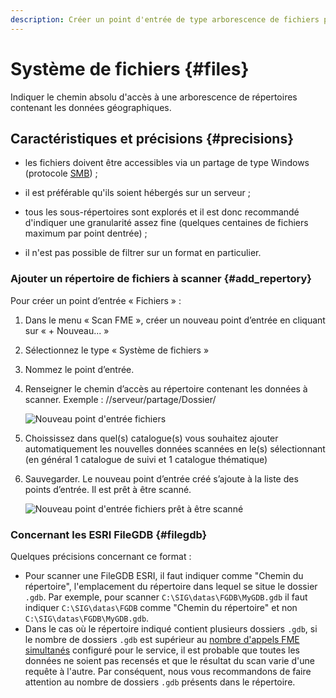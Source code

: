 ```yaml
---
description: Créer un point d'entrée de type arborescence de fichiers pour le Scan FME Isogeo
---
```


# Système de fichiers <i class="fa fa-folder-open"></i> {#files}

Indiquer le chemin absolu d'accès à une arborescence de répertoires contenant les données géographiques.

## Caractéristiques et précisions {#precisions}

* les fichiers doivent être accessibles via un partage de type Windows (protocole [SMB](https://fr.wikipedia.org/wiki/Server_Message_Block)) ;

* il est préférable qu'ils soient hébergés sur un serveur ;

* tous les sous-répertoires sont explorés et il est donc recommandé d'indiquer une granularité assez fine (quelques centaines de fichiers maximum par point dentrée) ;

* il n'est pas possible de filtrer sur un format en particulier.

### Ajouter un répertoire de fichiers à scanner {#add_repertory}

Pour créer un point d’entrée « Fichiers » :

1. Dans le menu « Scan FME », créer un nouveau point d’entrée en cliquant sur « + Nouveau... »
2. Sélectionnez le type « Système de fichiers »
3. Nommez le point d’entrée.
4. Renseigner le chemin d’accès au répertoire contenant les données à scanner. Exemple : //serveur/partage/Dossier/

    ![Nouveau point d'entrée fichiers](/assets/new_files.png)

5. Choississez dans quel(s) catalogue(s) vous souhaitez ajouter automatiquement les nouvelles données scannées en le(s) sélectionnant (en général 1 catalogue de suivi et 1 catalogue thématique) 
6. Sauvegarder. Le nouveau point d’entrée créé s’ajoute à la liste des points d’entrée. Il est prêt à être scanné.

    ![Nouveau point d'entrée fichiers prêt à être scanné](/assets/new_files_ready.png)
    
### Concernant les ESRI FileGDB {#filegdb}

Quelques précisions concernant ce format :
* Pour scanner une FileGDB ESRI, il faut indiquer comme "Chemin du répertoire", l'emplacement du répertoire dans lequel se situe le dossier `.gdb`. Par exemple, pour scanner `C:\SIG\datas\FGDB\MyGDB.gdb` il faut indiquer `C:\SIG\datas\FGDB` comme "Chemin du répertoire" et non `C:\SIG\datas\FGDB\MyGDB.gdb`.
* Dans le cas où le répertoire indiqué contient plusieurs dossiers `.gdb`, si le nombre de dossiers `.gdb` est supérieur au [nombre d'appels FME simultanés](/configuration/configuration.html#scan_concurrency) configuré pour le service, il est probable que toutes les données ne soient pas recensés et que le résultat du scan varie d'une requête à l'autre. Par conséquent, nous vous recommandons de faire attention au nombre de dossiers `.gdb` présents dans le répertoire.
